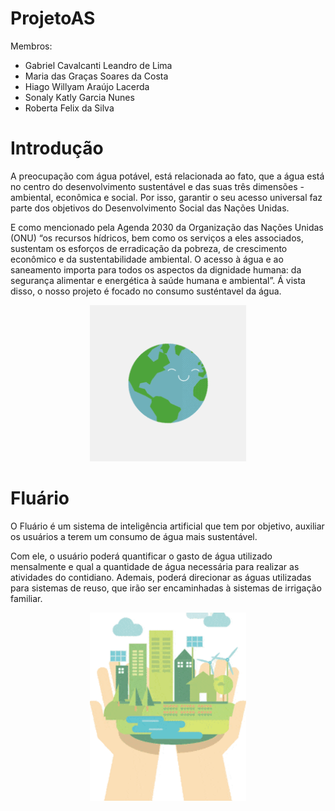 # ProjetoAS

Membros:

- Gabriel Cavalcanti Leandro de Lima
- Maria das Graças Soares da Costa
- Hiago Willyam Araújo Lacerda
- Sonaly Katly Garcia Nunes
- Roberta Felix da Silva

# Introdução

A preocupação com água potável, está relacionada ao fato, que a água está no centro do desenvolvimento sustentável e das suas três dimensões - ambiental, econômica e social. 
Por isso, garantir o seu acesso universal faz parte dos objetivos do Desenvolvimento Social das Nações Unidas.

E como mencionado pela Agenda 2030 da Organização das Nações Unidas (ONU) “os recursos hídricos, bem como os serviços a eles associados, sustentam os esforços de erradicação da pobreza, de crescimento econômico e da sustentabilidade ambiental. O acesso à água e ao saneamento importa para todos os aspectos da dignidade humana: da segurança alimentar e energética à saúde humana e ambiental”.
Á vista disso, o nosso projeto é focado no consumo susténtavel da água.

<p align="center">
  <img width="250" src="assets/fluario2.gif">
</p>

# Fluário

O Fluário é um sistema de inteligência artificial que tem por objetivo, auxiliar os usuários a terem um consumo de água mais sustentável. 

Com ele, o usuário poderá quantificar o gasto de água utilizado mensalmente e qual a quantidade de água necessária para realizar as atividades do contidiano. Ademais, poderá direcionar as águas utilizadas para sistemas de reuso, que irão ser encaminhadas à sistemas de irrigação familiar.

<p align="center">
  <img width="250" src="assets/fluario.gif">
</p>
